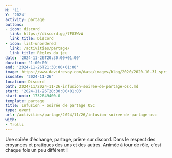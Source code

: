 ```yaml
---
M: '11'
Y: '2024'
activity: partage
buttons:
- icon: discord
  link: https://discord.gg/7FG3WvW
  link_title: Discord
- icon: list-unordered
  link: /activities/partage/
  link_title: Règles du jeu
date: '2024-11-26T20:30:00+01:00'
duration: '1:00:00'
end: '2024-11-26T21:30:00+01:00'
image: https://www.davidrevoy.com/data/images/blog/2020/2020-10-31_spritely_scene.jpg
isodate: '2024-11-26'
location: Discord
path: 2024/11/2024-11-26-infusion-soiree-de-partage-osc.md
start: '2024-11-26T20:30:00+01:00'
start-unix: 1732649400.0
template: partage
title: Infusion - Soirée de partage OSC
type: event
url: /activities/partage/2024/11/26/infusion-soiree-de-partage-osc
with:
- Trolli
---
```

Une soirée d&#39;échange, partage, prière sur discord. Dans le respect des croyances et pratiques des uns et des autres. Animée à tour de rôle, c&#39;est chaque fois un peu différent !